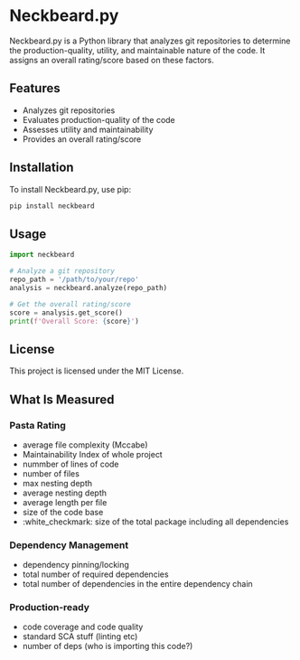 # Neckbeard.py

Neckbeard.py is a Python library that analyzes git repositories to determine the production-quality, utility, and maintainable nature of the code. It assigns an overall rating/score based on these factors.

## Features

- Analyzes git repositories
- Evaluates production-quality of the code
- Assesses utility and maintainability
- Provides an overall rating/score

## Installation

To install Neckbeard.py, use pip:

```bash
pip install neckbeard
```

## Usage

```python
import neckbeard

# Analyze a git repository
repo_path = '/path/to/your/repo'
analysis = neckbeard.analyze(repo_path)

# Get the overall rating/score
score = analysis.get_score()
print(f'Overall Score: {score}')
```

## License

This project is licensed under the MIT License.


## What Is Measured

### Pasta Rating
- average file complexity (Mccabe)
- Maintainability Index of whole project
- nummber of lines of code
- number of files
- max nesting depth
- average nesting depth
- average length per file
- size of the code base
- :white_checkmark: size of the total package including all dependencies

### Dependency Management
- dependency pinning/locking
- total number of required dependencies
- total number of dependencies in the entire dependency chain

### Production-ready
- code coverage and code quality
- standard SCA stuff (linting etc)
- number of deps (who is importing this code?)

